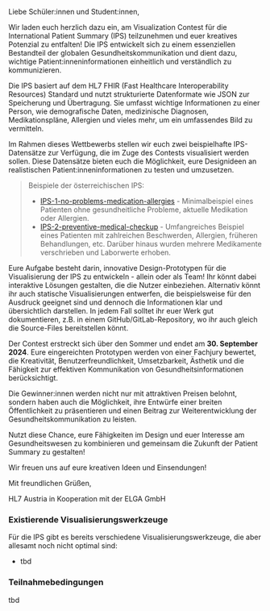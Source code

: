 Liebe Schüler:innen und Student:innen,

Wir laden euch herzlich dazu ein, am Visualization Contest für die International Patient Summary (IPS) teilzunehmen und euer kreatives Potenzial zu entfalten! Die IPS entwickelt sich zu einem essenziellen Bestandteil der globalen Gesundheitskommunikation und dient dazu, wichtige Patient:inneninformationen einheitlich und verständlich zu kommunizieren.

Die IPS basiert auf dem HL7 FHIR (Fast Healthcare Interoperability Resources) Standard und nutzt strukturierte Datenformate wie JSON zur Speicherung und Übertragung. Sie umfasst wichtige Informationen zu einer Person, wie demografische Daten, medizinische Diagnosen, Medikationspläne, Allergien und vieles mehr, um ein umfassendes Bild zu vermitteln.

Im Rahmen dieses Wettbewerbs stellen wir euch zwei beispielhafte IPS-Datensätze zur Verfügung, die im Zuge des Contests visualisiert werden sollen. Diese Datensätze bieten euch die Möglichkeit, eure Designideen an realistischen Patient:inneninformationen zu testen und umzusetzen.

<div xmlns="http://www.w3.org/1999/xhtml"
  xmlns:xsi="http://www.w3.org/2001/XMLSchema-instance">
  <blockquote class="stu-note">
    <p>Beispiele der österreichischen IPS:</p>
    <p>
      <ul>
        <li><a href="Bundle-IPS-1-no-problems-medication-allergies.html">IPS-1-no-problems-medication-allergies</a> - Minimalbeispiel eines Patienten ohne gesundheitliche Probleme, aktuelle Medikation oder Allergien.</li>
        <li><a href="Bundle-IPS-2-preventive-medical-checkup.html">IPS-2-preventive-medical-checkup</a> - Umfangreiches Beispiel eines Patienten mit zahlreichen Beschwerden, Allergien, früheren Behandlungen, etc. Darüber hinaus wurden mehrere Medikamente verschrieben und Laborwerte erhoben.</li>
      </ul>
    </p>
  </blockquote>
</div>

Eure Aufgabe besteht darin, innovative Design-Prototypen für die Visualisierung der IPS zu entwickeln - allein oder als Team! Ihr könnt dabei interaktive Lösungen gestalten, die die Nutzer einbeziehen. Alternativ könnt ihr auch statische Visualisierungen entwerfen, die beispielsweise für den Ausdruck geeignet sind und dennoch die Informationen klar und übersichtlich darstellen. In jedem Fall solltet ihr euer Werk gut dokumentieren, z.B. in einem GitHub/GitLab-Repository, wo ihr auch gleich die Source-Files bereitstellen könnt.

Der Contest erstreckt sich über den Sommer und endet am **30. September 2024**. Eure eingereichten Prototypen werden von einer Fachjury bewertet, die Kreativität, Benutzerfreundlichkeit, Umsetzbarkeit, Ästhetik und die Fähigkeit zur effektiven Kommunikation von Gesundheitsinformationen berücksichtigt.

Die Gewinner:innen werden nicht nur mit attraktiven Preisen belohnt, sondern haben auch die Möglichkeit, ihre Entwürfe einer breiten Öffentlichkeit zu präsentieren und einen Beitrag zur Weiterentwicklung der Gesundheitskommunikation zu leisten.

Nutzt diese Chance, eure Fähigkeiten im Design und euer Interesse am Gesundheitswesen zu kombinieren und gemeinsam die Zukunft der Patient Summary zu gestalten!

Wir freuen uns auf eure kreativen Ideen und Einsendungen!

Mit freundlichen Grüßen,

HL7 Austria in Kooperation mit der ELGA GmbH

### Existierende Visualisierungswerkzeuge

Für die IPS gibt es bereits verschiedene Visualisierungswerkzeuge, die aber allesamt noch nicht optimal sind:

- tbd

### Teilnahmebedingungen

tbd